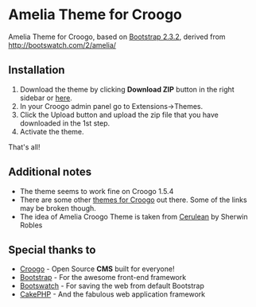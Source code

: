 Amelia Theme for Croogo
=================

Amelia Theme for Croogo, based on [Bootstrap 2.3.2][1], derived from http://bootswatch.com/2/amelia/

Installation
-----------------

 1. Download the theme by clicking **Download ZIP** button in the right sidebar or [here][2].
 2. In your Croogo admin panel go to Extensions->Themes.
 3. Click the Upload button and upload the zip file that you have downloaded in the 1st step.
 4. Activate the theme.

That's all!

Additional notes
----------------
 - The theme seems to work fine on Croogo 1.5.4 
 - There are some other [themes for Croogo][3] out there. Some of the links may be broken though.
 - The idea of Amelia Croogo Theme is taken from [Cerulean][4] by Sherwin Robles

Special thanks to
-----------------
 - [Croogo][5] - Open Source **CMS** built for everyone!
 - [Bootstrap][6] - For the awesome front-end framework
 - [Bootswatch][7] - For saving the web from default Bootstrap
 - [CakePHP][8] - And the fabulous web application framework


  [1]: http://http://getbootstrap.com/2.3.2/ "Bootstrap 2.3.2"
  [2]: https://github.com/EmreErdogan/AmeliaCroogoTheme/archive/master.zip "Download Amelia Croogo Theme"
  [3]: http://wiki.croogo.org/extensions/themes "Croogo Themes"
  [4]: https://github.com/sherwinrobles/Cerulean-Theme "Cerulean Theme for Croogo by Sherwin Robles"
  [5]: http://croogo.org/ "Croogo CMS"
  [6]: http://getbootstrap.com/ "Bootstrap"
  [7]: http://bootswatch.com/2/ "Bootswatch"
  [8]: http://cakephp.org/ "CakePHP Framework"
